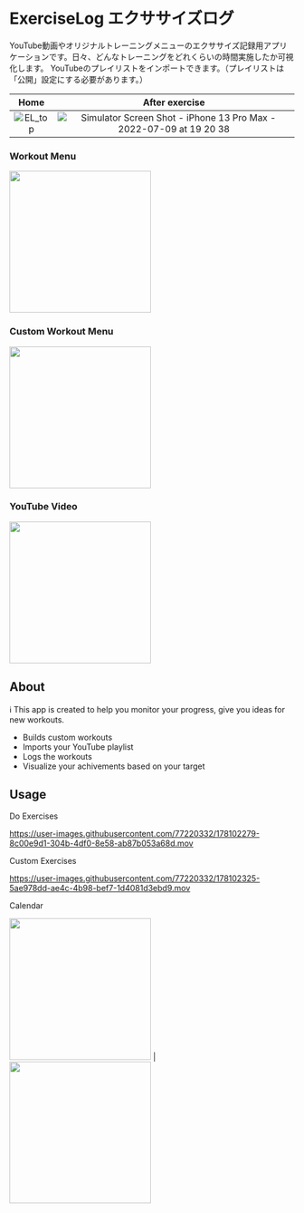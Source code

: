 # ExerciseLog エクササイズログ

YouTube動画やオリジナルトレーニングメニューのエクササイズ記録用アプリケーションです。日々、どんなトレーニングをどれくらいの時間実施したか可視化します。
YouTubeのプレイリストをインポートできます。（プレイリストは「公開」設定にする必要があります。）


  Home         |  After exercise
:-------------------------:|:-------------------------:
![EL_top](https://user-images.githubusercontent.com/77220332/178101621-326d45a4-0b32-4c4f-800d-a4a064e7ddd1.png) |  ![Simulator Screen Shot - iPhone 13 Pro Max - 2022-07-09 at 19 20 38](https://user-images.githubusercontent.com/77220332/178101604-99a09c55-fb25-4708-8d5a-11859cb4ce6a.png)


### Workout Menu

<img src="https://user-images.githubusercontent.com/77220332/178101803-3ba4d098-f589-4abb-8546-b99b94b8ad8d.png" width="250" />

### Custom Workout Menu

<img src="https://user-images.githubusercontent.com/77220332/178101838-0903e47b-7ad6-4192-a8d2-0649074cbbb0.png" width="250" />

### YouTube Video


<img src="https://user-images.githubusercontent.com/77220332/178102061-b02ab178-c69c-4b0f-8dde-3b5d0271187d.png" width="250" />



## About
ℹ️  This app is created to help you monitor your progress, give you ideas for new workouts.

- Builds custom workouts
- Imports your YouTube playlist
- Logs the workouts
- Visualize your achivements based on your target


## Usage

Do Exercises


https://user-images.githubusercontent.com/77220332/178102279-8c00e9d1-304b-4df0-8e58-ab87b053a68d.mov



Custom Exercises



https://user-images.githubusercontent.com/77220332/178102325-5ae978dd-ae4c-4b98-bef7-1d4081d3ebd9.mov



Calendar

<img src="https://user-images.githubusercontent.com/77220332/178101148-a2df14cd-bbc1-4619-aedc-b5c3ccc60a08.png" width="250" /> |  <img src="https://user-images.githubusercontent.com/77220332/178102367-734f94e8-6e19-4fa1-bfdb-cc0840a07bcf.png" width="250" />
